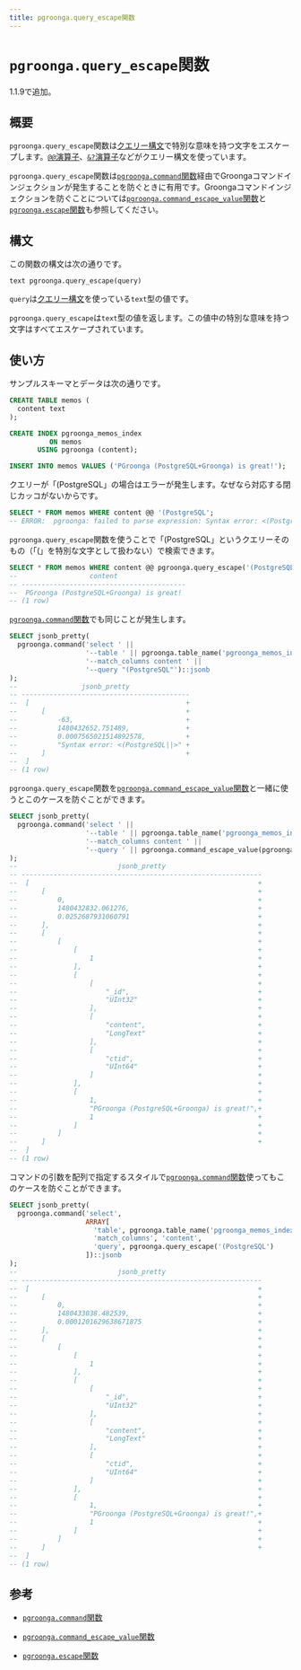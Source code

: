 ```yaml
---
title: pgroonga.query_escape関数
---
```


# `pgroonga.query_escape`関数

1.1.9で追加。

## 概要

`pgroonga.query_escape`関数は[クエリー構文](http://groonga.org/ja/docs/reference/grn_expr/query_syntax.html)で特別な意味を持つ文字をエスケープします。[`@@`演算子](../operators/query.html)、[`&?`演算子](../operators/query-v2.html)などがクエリー構文を使っています。

`pgroonga.query_escape`関数は[`pgroonga.command`関数](pgroonga-command.html)経由でGroongaコマンドインジェクションが発生することを防ぐときに有用です。Groongaコマンドインジェクションを防ぐことについては[`pgroonga.command_escape_value`関数](pgroonga-command-escape-value.html)と[`pgroonga.escape`関数](pgroonga-escape.html)も参照してください。

## 構文

この関数の構文は次の通りです。

```text
text pgroonga.query_escape(query)
```

`query`は[クエリー構文](http://groonga.org/ja/docs/reference/grn_expr/query_syntax.html)を使っている`text`型の値です。

`pgroonga.query_escape`は`text`型の値を返します。この値中の特別な意味を持つ文字はすべてエスケープされています。

## 使い方

サンプルスキーマとデータは次の通りです。

```sql
CREATE TABLE memos (
  content text
);

CREATE INDEX pgroonga_memos_index
          ON memos
       USING pgroonga (content);

INSERT INTO memos VALUES ('PGroonga (PostgreSQL+Groonga) is great!');
```

クエリーが「(PostgreSQL」の場合はエラーが発生します。なぜなら対応する閉じカッコがないからです。

```sql
SELECT * FROM memos WHERE content @@ '(PostgreSQL';
-- ERROR:  pgroonga: failed to parse expression: Syntax error: <(PostgreSQL||>
```

`pgroonga.query_escape`関数を使うことで「(PostgreSQL」というクエリーそのもの（「(」を特別な文字として扱わない）で検索できます。

```sql
SELECT * FROM memos WHERE content @@ pgroonga.query_escape('(PostgreSQL');
--                  content                 
-- -----------------------------------------
--  PGroonga (PostgreSQL+Groonga) is great!
-- (1 row)
```

[`pgroonga.command`関数](pgroonga-command.html)でも同じことが発生します。

```sql
SELECT jsonb_pretty(
  pgroonga.command('select ' ||
                   '--table ' || pgroonga.table_name('pgroonga_memos_index') || ' ' ||
                   '--match_columns content ' ||
                   '--query "(PostgreSQL"')::jsonb
);
--                jsonb_pretty               
-- ------------------------------------------
--  [                                       +
--      [                                   +
--          -63,                            +
--          1480432652.751489,              +
--          0.0007565021514892578,          +
--          "Syntax error: <(PostgreSQL||>" +
--      ]                                   +
--  ]
-- (1 row)
```

`pgroonga.query_escape`関数を[`pgroonga.command_escape_value`関数](pgroonga-command-escape-value.html)と一緒に使うとこのケースを防ぐことができます。

```sql
SELECT jsonb_pretty(
  pgroonga.command('select ' ||
                   '--table ' || pgroonga.table_name('pgroonga_memos_index') || ' ' ||
                   '--match_columns content ' ||
                   '--query ' || pgroonga.command_escape_value(pgroonga.query_escape('(PostgreSQL')))::jsonb
);
--                         jsonb_pretty                        
-- ------------------------------------------------------------
--  [                                                         +
--      [                                                     +
--          0,                                                +
--          1480432832.061276,                                +
--          0.0252687931060791                                +
--      ],                                                    +
--      [                                                     +
--          [                                                 +
--              [                                             +
--                  1                                         +
--              ],                                            +
--              [                                             +
--                  [                                         +
--                      "_id",                                +
--                      "UInt32"                              +
--                  ],                                        +
--                  [                                         +
--                      "content",                            +
--                      "LongText"                            +
--                  ],                                        +
--                  [                                         +
--                      "ctid",                               +
--                      "UInt64"                              +
--                  ]                                         +
--              ],                                            +
--              [                                             +
--                  1,                                        +
--                  "PGroonga (PostgreSQL+Groonga) is great!",+
--                  1                                         +
--              ]                                             +
--          ]                                                 +
--      ]                                                     +
--  ]
-- (1 row)
```

コマンドの引数を配列で指定するスタイルで[`pgroonga.command`関数](pgroonga-command.html)使ってもこのケースを防ぐことができます。

```sql
SELECT jsonb_pretty(
  pgroonga.command('select',
                   ARRAY[
                     'table', pgroonga.table_name('pgroonga_memos_index'),
                     'match_columns', 'content',
                     'query', pgroonga.query_escape('(PostgreSQL')
                   ])::jsonb
);
--                         jsonb_pretty                        
-- ------------------------------------------------------------
--  [                                                         +
--      [                                                     +
--          0,                                                +
--          1480433038.482539,                                +
--          0.0001201629638671875                             +
--      ],                                                    +
--      [                                                     +
--          [                                                 +
--              [                                             +
--                  1                                         +
--              ],                                            +
--              [                                             +
--                  [                                         +
--                      "_id",                                +
--                      "UInt32"                              +
--                  ],                                        +
--                  [                                         +
--                      "content",                            +
--                      "LongText"                            +
--                  ],                                        +
--                  [                                         +
--                      "ctid",                               +
--                      "UInt64"                              +
--                  ]                                         +
--              ],                                            +
--              [                                             +
--                  1,                                        +
--                  "PGroonga (PostgreSQL+Groonga) is great!",+
--                  1                                         +
--              ]                                             +
--          ]                                                 +
--      ]                                                     +
--  ]
-- (1 row)
```

## 参考

  * [`pgroonga.command`関数](pgroonga-command.html)

  * [`pgroonga.command_escape_value`関数](pgroonga-command-escape-value.html)

  * [`pgroonga.escape`関数](pgroonga-escape.html)
